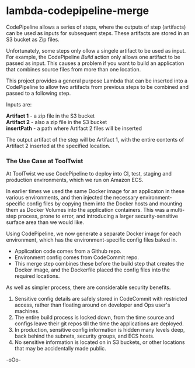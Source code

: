 # lambda-codepipeline-merge

CodePipeline allows a series of steps, where the outputs of step (artifacts) can be used as inputs for subsequent steps. These artifacts are stored in an S3 bucket as Zip files.

Unfortunately, some steps only ollow a singele artifact to be used as input. For example, the CodePipeline _Build_ action only allows one artifact to be passed as input. This causes a problem if you want to build an application that combines source files from more than one location.

This project provides a general purpose Lambda that can be inserted into a CodePipeline to allow two artifacts from previous steps to be combined and passed to a following step.

Inputs are:

**Artifact 1** - a zip file in the S3 bucket  
**Artifact 2** - also a zip file in the S3 bucket  
**insertPath**  - a path where Artifact 2 files will be inserted  

The output artifact of the step will be Artifact 1, with the entire contents of Artifact 2 inserted at the specified location.



### The Use Case at ToolTwist
At ToolTwist we use CodePipeline to deploy into CI, test, staging and production environments, which we run on Amazon ECS.

In earlier times we used the same Docker image for an applicaton in these various environments, and then injected the necessary environment-specific config files by copying them into the Docker hosts and mounting them as Docker Volumes into the application containers. This was a multi-step process, prone to error, and introducing a larger security-sensitive surface area than we would like.

Using CodePipeline, we now generate a separate Docker image for each environment, which has the environment-specific config files baked in.

- Application code comes from a Github repo.
- Environment config comes from CodeCommit repo.
- This merge step combines these before the build step that creates the Docker image, and the Dockerfile placed the config files into the required locations.

As well as simpler process, there are considerable security benefits.
1. Sensitive config details are safely stored in CodeCommit with restricted access, rather than floating around on developer and Ops user's machines.
1. The entire build process is locked down, from the time source and configs leave their git repos till the time the applications are deployed.
1. In production, sensitive config information is hidden many levels deep, back behind the subnets, security groups, and ECS hosts.
1. No sensitive information is located on in S3 buckets, or other locations that may be accidentally made public.

-oOo-
